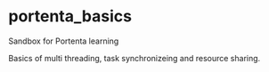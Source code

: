 # portenta_basics
Sandbox for Portenta learning

Basics of multi threading, task synchronizeing and resource sharing. 
